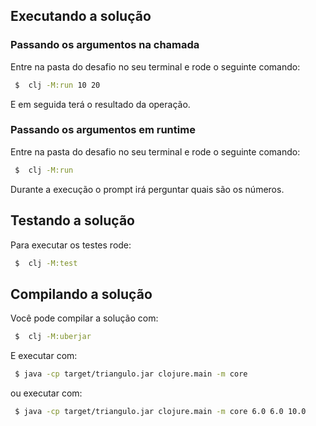 ## Executando a solução

### Passando os argumentos na chamada
Entre na pasta do desafio no seu terminal e rode o seguinte comando: 
```bash
 $  clj -M:run 10 20
 ```
E em seguida terá o resultado da operação.

### Passando os argumentos em runtime
Entre na pasta do desafio no seu terminal e rode o seguinte comando:
```bash
 $  clj -M:run
 ```
Durante a execução o prompt irá perguntar quais são os números.

## Testando a solução

Para executar os testes rode:
```bash
 $  clj -M:test
 ```

## Compilando a solução

Você pode compilar a solução com:
```bash
 $  clj -M:uberjar
 ```

E executar com:
```bash
 $ java -cp target/triangulo.jar clojure.main -m core
 ```
ou executar com:
```bash
 $ java -cp target/triangulo.jar clojure.main -m core 6.0 6.0 10.0
 ```